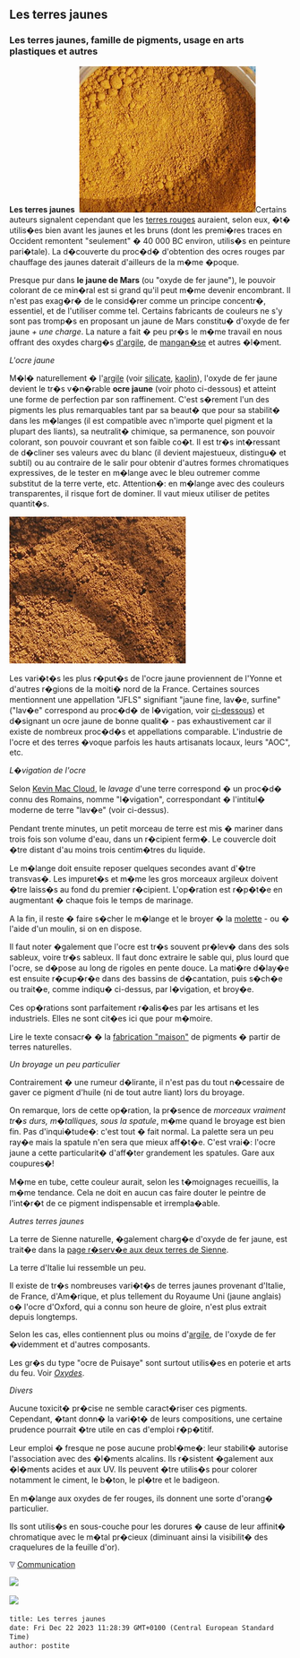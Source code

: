 ## Les terres jaunes
### Les terres jaunes, famille de pigments, usage en arts plastiques et autres
 **Les terres jaunes**  ![](images/oxydedeferjauneversionweb.jpg)Certains auteurs signalent cependant que les [terres rouges](terresrouges.html) auraient, selon eux, �t� utilis�es bien avant les jaunes et les bruns (dont les premi�res traces en Occident remontent "seulement" � 40 000 BC environ, utilis�s en peinture pari�tale). La d�couverte du proc�d� d'obtention des ocres rouges par chauffage des jaunes daterait d'ailleurs de la m�me �poque.

Presque pur dans **le jaune de Mars** (ou "oxyde de fer jaune"), le pouvoir colorant de ce min�ral est si grand qu'il peut m�me devenir encombrant. Il n'est pas exag�r� de le consid�rer comme un principe concentr�, essentiel, et de l'utiliser comme tel. Certains fabricants de couleurs ne s'y sont pas tromp�s en proposant un jaune de Mars constitu� d'oxyde de fer jaune _+ une charge_. La nature a fait � peu pr�s le m�me travail en nous offrant des oxydes charg�s [d'argile](argile.html), de [mangan�se](manganese.html) et autres �l�ment.

_L'ocre jaune_

M�l� naturellement � l'[argile](argile.html) (voir [silicate](silicate.html), [kaolin](kaolin.html)), l'oxyde de fer jaune devient le tr�s v�n�rable **ocre jaune** (voir photo ci-dessous) et atteint une forme de perfection par son raffinement. C'est s�rement l'un des pigments les plus remarquables tant par sa beaut� que pour sa stabilit� dans les m�langes (il est compatible avec n'importe quel pigment et la plupart des liants), sa neutralit� chimique, sa permanence, son pouvoir colorant, son pouvoir couvrant et son faible co�t. Il est tr�s int�ressant de d�cliner ses valeurs avec du blanc (il devient majestueux, distingu� et subtil) ou au contraire de le salir pour obtenir d'autres formes chromatiques expressives, de le tester en m�lange avec le bleu outremer comme substitut de la terre verte, etc. Attention�: en m�lange avec des couleurs transparentes, il risque fort de dominer. Il vaut mieux utiliser de petites quantit�s.

![](images/ocrejauneversionweb.jpg)

Les vari�t�s les plus r�put�s de l'ocre jaune proviennent de l'Yonne et d'autres r�gions de la moiti� nord de la France. Certaines sources mentionnent une appellation "JFLS" signifiant "jaune fine, lav�e, surfine" ("lav�e" correspond au proc�d� de l�vigation, voir [ci-dessous](terresjaunes.html#levigation)) et d�signant un ocre jaune de bonne qualit� - pas exhaustivement car il existe de nombreux proc�d�s et appellations comparable. L'industrie de l'ocre et des terres �voque parfois les hauts artisanats locaux, leurs "AOC", etc.

_L�vigation de l'ocre_

Selon [Kevin Mac Cloud](livres.html#maccloud), le _lavage_ d'une terre correspond � un proc�d� connu des Romains, nomme "l�vigation", correspondant � l'intitul� moderne de terre "lav�e" (voir ci-dessus).

Pendant trente minutes, un petit morceau de terre est mis � mariner dans trois fois son volume d'eau, dans un r�cipient ferm�. Le couvercle doit �tre distant d'au moins trois centim�tres du liquide.

Le m�lange doit ensuite reposer quelques secondes avant d'�tre transvas�. Les impuret�s et m�me les gros morceaux argileux doivent �tre laiss�s au fond du premier r�cipient. L'op�ration est r�p�t�e en augmentant � chaque fois le temps de marinage.

A la fin, il reste � faire s�cher le m�lange et le broyer � la [molette](molette.html) - ou � l'aide d'un moulin, si on en dispose.

Il faut noter �galement que l'ocre est tr�s souvent pr�lev� dans des sols sableux, voire tr�s sableux. Il faut donc extraire le sable qui, plus lourd que l'ocre, se d�pose au long de rigoles en pente douce. La mati�re d�lay�e est ensuite r�cup�r�e dans des bassins de d�cantation, puis s�ch�e ou trait�e, comme indiqu� ci-dessus, par l�vigation, et broy�e.

Ces op�rations sont parfaitement r�alis�es par les artisans et les industriels. Elles ne sont cit�es ici que pour m�moire.

Lire le texte consacr� � la [fabrication "maison"](terrespigments.html#fabriquersonproprepigment) de pigments � partir de terres naturelles.

_Un broyage un peu particulier_

Contrairement � une rumeur d�lirante, il n'est pas du tout n�cessaire de gaver ce pigment d'huile (ni de tout autre liant) lors du broyage.

On remarque, lors de cette op�ration, la pr�sence de _morceaux vraiment tr�s durs, m�talliques, sous la spatule_, m�me quand le broyage est bien fin. Pas d'inqui�tude�: c'est tout � fait normal. La palette sera un peu ray�e mais la spatule n'en sera que mieux aff�t�e. C'est vrai�: l'ocre jaune a cette particularit� d'aff�ter grandement les spatules. Gare aux coupures�!

M�me en tube, cette couleur aurait, selon les t�moignages recueillis, la m�me tendance. Cela ne doit en aucun cas faire douter le peintre de l'int�r�t de ce pigment indispensable et irrempla�able.

_Autres terres jaunes_

La terre de Sienne naturelle, �galement charg�e d'oxyde de fer jaune, est trait�e dans la [page r�serv�e aux deux terres de Sienne](terresdesienne.html).

La terre d'Italie lui ressemble un peu.

Il existe de tr�s nombreuses vari�t�s de terres jaunes provenant d'Italie, de France, d'Am�rique, et plus tellement du Royaume Uni (jaune anglais) o� l'ocre d'Oxford, qui a connu son heure de gloire, n'est plus extrait depuis longtemps.

Selon les cas, elles contiennent plus ou moins d'[argile](argile.html), de l'oxyde de fer �videmment et d'autres composants.

Les gr�s du type "ocre de Puisaye" sont surtout utilis�es en poterie et arts du feu. Voir _[Oxydes](oxydes.html)_.

_Divers_

Aucune toxicit� pr�cise ne semble caract�riser ces pigments. Cependant, �tant donn� la vari�t� de leurs compositions, une certaine prudence pourrait �tre utile en cas d'emploi r�p�titif.

Leur emploi � fresque ne pose aucune probl�me�: leur stabilit� autorise l'association avec des �l�ments alcalins. Ils r�sistent �galement aux �l�ments acides et aux UV. Ils peuvent �tre utilis�s pour colorer notamment le ciment, le b�ton, le pl�tre et le badigeon.

En m�lange aux oxydes de fer rouges, ils donnent une sorte d'orang� particulier.

Ils sont utilis�s en sous-couche pour les dorures � cause de leur affinit� chromatique avec le m�tal pr�cieux (diminuant ainsi la visibilit� des craquelures de la feuille d'or).



![](images/flechebas.gif) [Communication](http://www.artrealite.com/annonceurs.htm) 

[![](https://cbonvin.fr/sites/regie.artrealite.com/visuels/campagne1.png)](index-2.html#20131014)

![](https://cbonvin.fr/sites/regie.artrealite.com/visuels/campagne2.png)
```
title: Les terres jaunes
date: Fri Dec 22 2023 11:28:39 GMT+0100 (Central European Standard Time)
author: postite
```
